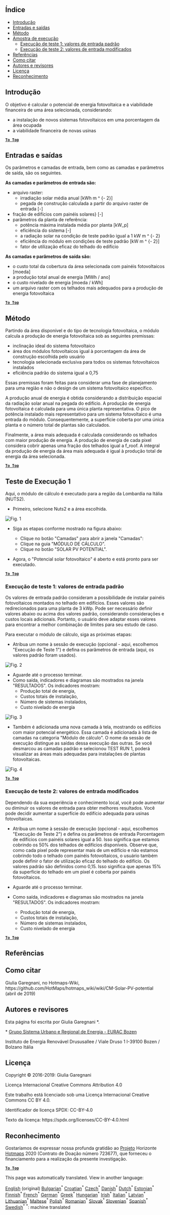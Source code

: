 <h2> Índice </h2><ul><li> <a href="#introduction">Introdução</a> </li><li> <a href="#inputs-and-outputs">Entradas e saídas</a> </li><li> <a href="#method">Método</a> </li><li> <a href="#sample-run">Amostra de execução</a> <ul><li> <a href="#test-run-1-default-input-values">Execução de teste 1: valores de entrada padrão</a> </li><li> <a href="#test-run-2-modified-input-values">Execução de teste 2: valores de entrada modificados</a> </li></ul></li><li> <a href="#references">Referências</a> </li><li> <a href="#how-to-cite">Como citar</a> </li><li> <a href="#authors-and-reviewers">Autores e revisores</a> </li><li> <a href="#license">Licença</a> </li><li> <a href="#acknowledgement">Reconhecimento</a> </li></ul><h2> Introdução </h2><p> O objetivo é calcular o potencial de energia fotovoltaica e a viabilidade financeira de uma área selecionada, considerando: </p><ul><li> a instalação de novos sistemas fotovoltaicos em uma porcentagem da área ocupada </li><li> a viabilidade financeira de novas usinas </li></ul><p><ins> <code><strong><a href="#table-of-contents">To Top</a></strong></code> </ins> </p><h2> Entradas e saídas </h2><p> Os parâmetros e camadas de entrada, bem como as camadas e parâmetros de saída, são os seguintes. </p><p> <strong>As camadas e parâmetros de entrada são:</strong> </p><ul><li> arquivo raster: <ul><li> irradiação solar média anual [kWh m ^ {- 2}] </li><li> pegada de construção calculada a partir do arquivo raster de entrada [-] </li></ul></li><li> fração de edifícios com painéis solares} [-] </li><li> parâmetros da planta de referência: <ul><li> potência máxima instalada média por planta [kW_p] </li><li> eficiência do sistema [-] </li><li> a radiação solar na condição de teste padrão igual a 1 kW m ^ {- 2} </li><li> eficiência do módulo em condições de teste padrão [kW m ^ {- 2}] </li><li> fator de utilização eficaz do telhado do edifício </li></ul></li></ul><p> <strong>As camadas e parâmetros de saída são:</strong> </p><ul><li> o custo total da cobertura da área selecionada com painéis fotovoltaicos [moeda] </li><li> a produção total anual de energia [MWh / ano] </li><li> o custo nivelado de energia [moeda / kWh] </li><li> um arquivo raster com os telhados mais adequados para a produção de energia fotovoltaica </li></ul><p><ins> <code><strong><a href="#table-of-contents">To Top</a></strong></code> </ins> </p><h2> Método </h2><p> Partindo da área disponível e do tipo de tecnologia fotovoltaica, o módulo calcula a produção de energia fotovoltaica sob as seguintes premissas: </p><ul><li> inclinação ideal do sistema fotovoltaico </li><li> área dos módulos fotovoltaicos igual à porcentagem da área de construção escolhida pelo usuário </li><li> tecnologia selecionada exclusiva para todos os sistemas fotovoltaicos instalados </li><li> eficiência padrão do sistema igual a 0,75 </li></ul><p> Essas premissas foram feitas para considerar uma fase de planejamento para uma região e não o design de um sistema fotovoltaico específico. </p><p> A produção anual de energia é obtida considerando a distribuição espacial da radiação solar anual na pegada do edifício. A produção de energia fotovoltaica é calculada para uma única planta representativa. O pico de potência instalado mais representativo para um sistema fotovoltaico é uma entrada do módulo. Consequentemente, a superfície coberta por uma única planta e o número total de plantas são calculados. </p><p> Finalmente, a área mais adequada é calculada considerando os telhados com maior produção de energia. A produção de energia de cada pixel considera cobrir apenas uma fração dos telhados igual a f_roof. A integral da produção de energia da área mais adequada é igual à produção total de energia da área selecionada. </p><p><ins> <code><strong><a href="#table-of-contents">To Top</a></strong></code> </ins> </p><h2> Teste de Execução 1 </h2><p> Aqui, o módulo de cálculo é executado para a região da Lombardia na Itália (NUTS2). </p><ul><li> Primeiro, selecione Nuts2 e a área escolhida. </li></ul><p><img alt="Fig. 1" src="https://github.com/HotMaps/hotmaps_wiki/blob/master/Images/cm_solar_PV/default_values_01.png" title="Selecione uma região"/></p><ul><li><p> Siga as etapas conforme mostrado na figura abaixo: </p><ul><li> Clique no botão "Camadas" para abrir a janela "Camadas": </li><li> Clique na guia "MÓDULO DE CÁLCULO". </li><li> Clique no botão "SOLAR PV POTENTIAL". </li></ul></li><li><p> Agora, o "Potencial solar fotovoltaico" é aberto e está pronto para ser executado. </p></li></ul><p><ins> <code><strong><a href="#table-of-contents">To Top</a></strong></code> </ins> </p><h3> Execução de teste 1: valores de entrada padrão </h3><p> Os valores de entrada padrão consideram a possibilidade de instalar painéis fotovoltaicos montados no telhado em edifícios. Esses valores são redirecionados para uma planta de 3 kWp. Pode ser necessário definir valores abaixo ou acima dos valores padrão, considerando considerações e custos locais adicionais. Portanto, o usuário deve adaptar esses valores para encontrar a melhor combinação de limites para seu estudo de caso. </p><p> Para executar o módulo de cálculo, siga as próximas etapas: </p><ul><li> Atribua um nome à sessão de execução (opcional - aqui, escolhemos "Execução de Teste 1") e defina os parâmetros de entrada (aqui, os valores padrão foram usados). </li></ul><p><img alt="Fig. 2" src="https://github.com/HotMaps/hotmaps_wiki/blob/master/Images/cm_solar_PV/default_values_02.png" title="Teste de execução 1 com valores padrão"/></p><ul><li> Aguarde até o processo terminar. </li><li> Como saída, indicadores e diagramas são mostrados na janela "RESULTADOS". Os indicadores mostram: <ul><li> Produção total de energia, </li><li> Custos totais de instalação, </li><li> Número de sistemas instalados, </li><li> Custo nivelado de energia </li></ul></li></ul><p><img alt="Fig. 3" src="https://github.com/HotMaps/hotmaps_wiki/blob/master/Images/cm_solar_PV/default_values_03.png" title="Execução de teste 1 guia INDICADORES"/></p><ul><li> Também é adicionada uma nova camada à tela, mostrando os edifícios com maior potencial energético. Essa camada é adicionada à lista de camadas na categoria "Módulo de cálculo". O nome da sessão de execução distingue as saídas dessa execução das outras. Se você desmarcou as camadas padrão e selecionou TEST RUN 1, poderá visualizar as áreas mais adequadas para instalações de plantas fotovoltaicas. </li></ul><p><img alt="Fig. 4" src="https://github.com/HotMaps/hotmaps_wiki/blob/master/Images/cm_solar_PV/default_values_03.png" title="Teste 1 Módulo de cálculo CAMADAS"/></p><p><ins> <code><strong><a href="#table-of-contents">To Top</a></strong></code> </ins> </p><h3> Execução de teste 2: valores de entrada modificados </h3><p> Dependendo da sua experiência e conhecimento local, você pode aumentar ou diminuir os valores de entrada para obter melhores resultados. Você pode decidir aumentar a superfície do edifício adequada para usinas fotovoltaicas. </p><ul><li><p> Atribua um nome à sessão de execução (opcional - aqui, escolhemos "Execução de Teste 2") e defina os parâmetros de entrada Porcentagem de edifícios com painéis solares igual a 50. Isso significa que estamos cobrindo os 50% dos telhados de edifícios disponíveis. Observe que, como cada pixel pode representar mais de um edifício e não estamos cobrindo todo o telhado com painéis fotovoltaicos, o usuário também pode definir o fator de utilização eficaz do telhado do edifício. Os valores padrão são definidos como 0,15. Isso significa que apenas 15% da superfície do telhado em um pixel é coberta por painéis fotovoltaicos. </p></li><li><p> Aguarde até o processo terminar. </p></li><li><p> Como saída, indicadores e diagramas são mostrados na janela "RESULTADOS". Os indicadores mostram: </p><ul><li> Produção total de energia, </li><li> Custos totais de instalação, </li><li> Número de sistemas instalados, </li><li> Custo nivelado de energia </li></ul></li></ul><p><ins> <code><strong><a href="#table-of-contents">To Top</a></strong></code> </ins> </p><h2> Referências </h2><h2> Como citar </h2><p> Giulia Garegnani, no Hotmaps-Wiki, https://github.com/HotMaps/hotmaps_wiki/wiki/CM-Solar-PV-potential (abril de 2019) </p><h2> Autores e revisores </h2><p> Esta página foi escrita por Giulia Garegnani *. </p><p> * <a href="http://www.eurac.edu/en/research/technologies/renewableenergy/researchfields/Pages/Energy-strategies-and-planning.aspx">Grupo Sistema Urbano e Regional de Energia - EURAC Bozen</a> </p><p> Instituto de Energia Renovável Drususallee / Viale Druso 1 I-39100 Bozen / Bolzano Itália </p><h2> Licença </h2><p> Copyright © 2016-2019: Giulia Garegnani </p><p> Licença Internacional Creative Commons Attribution 4.0 </p><p> Este trabalho está licenciado sob uma Licença Internacional Creative Commons CC BY 4.0. </p><p> Identificador de licença SPDX: CC-BY-4.0 </p><p> Texto da licença: https://spdx.org/licenses/CC-BY-4.0.html </p><h2> Reconhecimento </h2><p> Gostaríamos de expressar nossa profunda gratidão ao <a href="https://www.hotmaps-project.eu">Projeto</a> Horizonte <a href="https://www.hotmaps-project.eu">Hotmaps</a> 2020 (Contrato de Doação número 723677), que forneceu o financiamento para a realização da presente investigação. </p><p><ins> <code><strong><a href="#table-of-contents">To Top</a></strong></code> </ins> </p>

This page was automatically translated. View in another language:

[English](en-CM-Solar-thermal-and-PV-potential) (original) [Bulgarian](bg-CM-Solar-thermal-and-PV-potential)<sup>\*</sup> [Croatian](hr-CM-Solar-thermal-and-PV-potential)<sup>\*</sup> [Czech](cs-CM-Solar-thermal-and-PV-potential)<sup>\*</sup> [Danish](da-CM-Solar-thermal-and-PV-potential)<sup>\*</sup> [Dutch](nl-CM-Solar-thermal-and-PV-potential)<sup>\*</sup> [Estonian](et-CM-Solar-thermal-and-PV-potential)<sup>\*</sup> [Finnish](fi-CM-Solar-thermal-and-PV-potential)<sup>\*</sup> [French](fr-CM-Solar-thermal-and-PV-potential)<sup>\*</sup> [German](de-CM-Solar-thermal-and-PV-potential)<sup>\*</sup> [Greek](el-CM-Solar-thermal-and-PV-potential)<sup>\*</sup> [Hungarian](hu-CM-Solar-thermal-and-PV-potential)<sup>\*</sup> [Irish](ga-CM-Solar-thermal-and-PV-potential)<sup>\*</sup> [Italian](it-CM-Solar-thermal-and-PV-potential)<sup>\*</sup> [Latvian](lv-CM-Solar-thermal-and-PV-potential)<sup>\*</sup> [Lithuanian](lt-CM-Solar-thermal-and-PV-potential)<sup>\*</sup> [Maltese](mt-CM-Solar-thermal-and-PV-potential)<sup>\*</sup> [Polish](pl-CM-Solar-thermal-and-PV-potential)<sup>\*</sup>  [Romanian](ro-CM-Solar-thermal-and-PV-potential)<sup>\*</sup> [Slovak](sk-CM-Solar-thermal-and-PV-potential)<sup>\*</sup> [Slovenian](sl-CM-Solar-thermal-and-PV-potential)<sup>\*</sup> [Spanish](es-CM-Solar-thermal-and-PV-potential)<sup>\*</sup> [Swedish](sv-CM-Solar-thermal-and-PV-potential)<sup>\*</sup>
<sup>\*</sup>: machine translated
